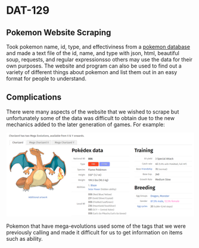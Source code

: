 # DAT-129
## Pokemon Website Scraping

Took pokemon name, id, type, and effectiviness from a [pokemon database][idx] and made a text file of the id, name, and type with json,  html, beautiful soup, requests, and regular expressionsso others may use the data for their own purposes. The website and program can also be used to find out a variety of different things about pokemon and list them out in an easy format for people to understand. 

## Complications

There were many aspects of the website that we wished to scrape but unfortunately some of the data was difficult to obtain due to the new mechanics added to the later generation of games. For example: 

![Image of Charizard](Charizard.png)

Pokemon that have mega-evolutions used some of the tags that we were previously calling and made it difficult for us to get information on items such as ability.



[idx]:https://pokemondb.net/pokedex/national
